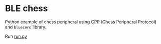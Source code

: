 # BLE chess
Python example of chess peripheral using [CPP](https://github.com/vovagorodok/chess_peripheral_protocol) (Chess Peripheral Protocol) and `bluezero` library.

Run [run.py](./run.py)